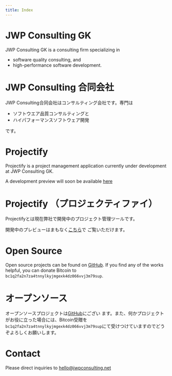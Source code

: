 ```yaml
---
title: Index
---
```


# JWP Consulting GK

JWP Consulting GK is a consulting firm specializing in

- software quality consulting, and
- high-performance software development.

# JWP Consulting 合同会社

JWP Consulting合同会社はコンサルティング会社です。専門は

- ソフトウエア品質コンサルティングと
- ハイパフォーマンスソフトウェア開発

です。

# Projectify

Projectify is a project management application currently under development
at JWP Consulting GK.

A development preview will soon be available
[here](https://www.projectifyapp.com/)

# Projectify （プロジェクティファイ）

Projectifyとは現在弊社で開発中のプロジェクト管理ツールです。

開発中のプレビューはまもなく[こちら](https://www.projectifyapp.com/)で
ご覧いただけます。

# Open Source

Open source projects can be found on
[GitHub](https://github.com/jwp-consulting). If you find any of the works
helpful, you can donate Bitcoin to
`bc1q2fa2n7za4tnnylkyjmgexk4dz066vvj3m79sup`.

# オープンソース

オープンソースプロジェクトは[GitHub](https://github.com/jwp-consulting)にござい
ます。また、何かプロジェクトがお役に立った場合には、Bitcoin受贈を
`bc1q2fa2n7za4tnnylkyjmgexk4dz066vvj3m79sup`にて受けつけていますのでどうぞよろしくお願いします。

# Contact

Please direct inquiries to <a href="mailto:hello@jwpconsulting.net">hello@jwpconsulting.net</a>
